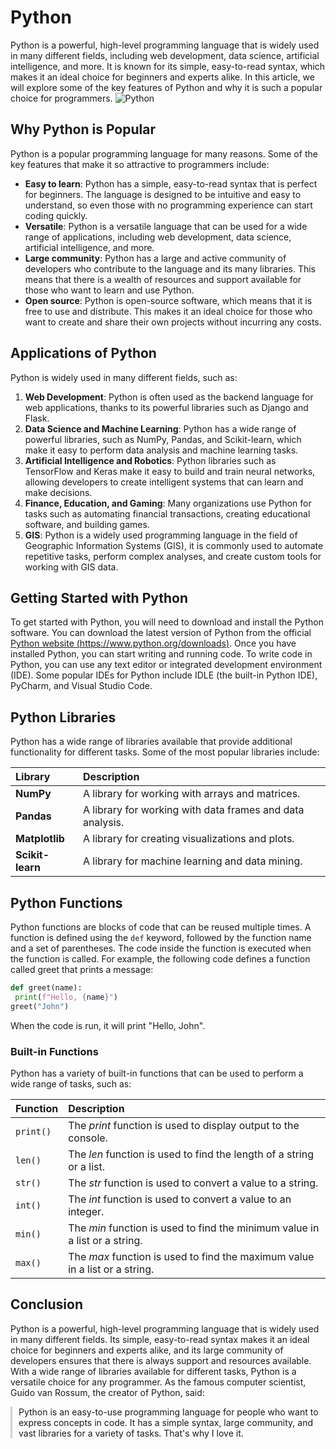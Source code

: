 # Python
Python is a powerful, high-level programming language that is widely used in many different fields, including web development, data science, artificial intelligence, and more. It is known for its simple, easy-to-read syntax, which makes it an ideal choice for beginners and experts alike. In this article, we will explore some of the key features of Python and why it is such a popular choice for programmers.
![Python](https://wiki.deimos.fr/images/3/31/Python-logo.png)
## Why Python is Popular
Python is a popular programming language for many reasons. Some of the key features that make it so attractive to programmers include:
 - **Easy to learn**: Python has a simple, easy-to-read syntax that is perfect for beginners. The language is designed to be intuitive and easy to understand, so even those with no programming experience can start coding quickly.
 - **Versatile**: Python is a versatile language that can be used for a wide range of applications, including web development, data science, artificial intelligence, and more.
 - **Large community**: Python has a large and active community of developers who contribute to the language and its many libraries. This means that there is a wealth of resources and support available for those who want to learn and use Python.
 - **Open source**: Python is open-source software, which means that it is free to use and distribute. This makes it an ideal choice for those who want to create and share their own projects without incurring any costs.

## Applications of Python
Python is widely used in many different fields, such as:
 1. **Web Development**: Python is often used as the backend language for web applications, thanks to its powerful libraries such as Django and Flask.
 2. **Data Science and Machine Learning**: Python has a wide range of powerful libraries, such as NumPy, Pandas, and Scikit-learn, which make it easy to perform data analysis and machine learning tasks.
 3. **Artificial Intelligence and Robotics**: Python libraries such as TensorFlow and Keras make it easy to build and train neural networks, allowing developers to create intelligent systems that can learn and make decisions.
 4. **Finance, Education, and Gaming**: Many organizations use Python for tasks such as automating financial transactions, creating educational software, and building games.
 5. **GIS**: Python is a widely used programming language in the field of Geographic Information Systems (GIS), it is commonly used to automate repetitive tasks, perform complex analyses, and create custom tools for working with GIS data.

## Getting Started with Python
To get started with Python, you will need to download and install the Python software. You can download the latest version of Python from the official [Python website (https://www.python.org/downloads)](https://www.python.org/downloads). Once you have installed Python, you can start writing and running code.
To write code in Python, you can use any text editor or integrated development environment (IDE). Some popular IDEs for Python include IDLE (the built-in Python IDE), PyCharm, and Visual Studio Code.
## Python Libraries
Python has a wide range of libraries available that provide additional functionality for different tasks. Some of the most popular libraries include:

| **Library**    |**Description**                                           | 
| :--------------| :--------------------------------------------------------| 
|**NumPy**       | A library for working with arrays and matrices.          |
|**Pandas**      | A library for working with data frames and data analysis.|
|**Matplotlib**  | A library for creating visualizations and plots.         |
|**Scikit-learn**| A library for machine learning and data mining.          |

## Python Functions
Python functions are blocks of code that can be reused multiple times. A function is defined using  the `def` keyword, followed by the function name and a set of parentheses. The code inside the function is executed when the function is called.
For example, the following code defines a function called greet that prints a message:
```python
def greet(name):
 print(f"Hello, {name}")
greet("John")
```
When the code is run, it will print "Hello, John".
### Built-in Functions
Python has a variety of built-in functions that can be used to perform a wide range of tasks, such as:

|**Function**|**Description**                                                             |
|:-----------|:---------------------------------------------------------------------------|
|`print()`   | The *print* function is used to display output to the console.             |
|`len()`     | The *len* function is used to find the length of a string or a list.       |
|`str()`     | The *str* function is used to convert a value to a string.                 |
|`int()`     | The *int* function is used to convert a value to an integer.               |
|`min()`     | The *min* function is used to find the minimum value in a list or a string.|
|`max()`     | The *max* function is used to find the maximum value in a list or a string.|

## Conclusion
Python is a powerful, high-level programming language that is widely used in many different fields. Its simple, easy-to-read syntax makes it an ideal choice for beginners and experts alike, and its large community of developers ensures that there is always support and resources available. With a wide range of libraries available for different tasks, Python is a versatile choice for any programmer. 
As the famous computer scientist, Guido van Rossum, the creator of Python, said:
<div style="border-left: 3px solid lightgrey; padding-left: 10px;">
Python is an easy-to-use programming language for people who want to express concepts in
code. It has a simple syntax, large community, and vast libraries for a variety of tasks. That's why I love it.
</div>